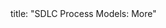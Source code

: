 <frontmatter>
title: "SDLC Process Models: More"
</frontmatter>

<include src="navbar.md" boilerplate />

<include src="container-inPage-asFlat.md" boilerplate />